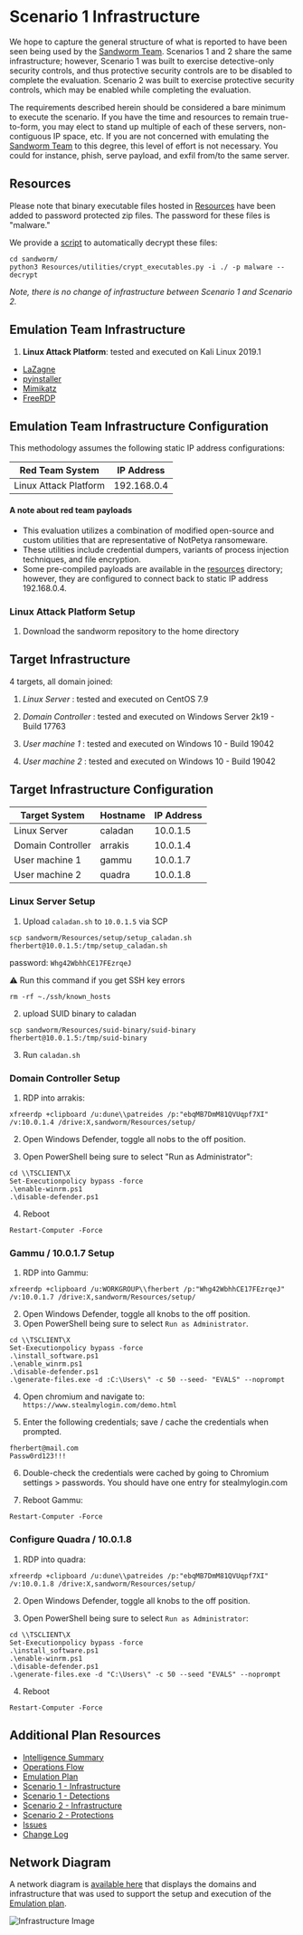 
  

# Scenario 1 Infrastructure
We hope to capture the general structure of what is reported to have been seen being used by the [Sandworm Team](https://attack.mitre.org/groups/G0034/). Scenarios 1 and 2 share the same infrastructure; however, Scenario 1 was built to exercise detective-only security controls, and thus protective security controls are to be disabled to complete the evaluation. Scenario 2 was built to exercise protective security controls, which may be enabled while completing the evaluation.

The requirements described herein should be considered a bare minimum to execute the scenario. If you have the time and resources to remain true-to-form, you may elect to stand up multiple of each of these servers, non-contiguous IP space, etc. If you are not concerned with emulating the [Sandworm Team](https://attack.mitre.org/groups/G0034/) to this degree, this level of effort is not necessary. You could for instance, phish, serve payload, and exfil from/to the same server.

## Resources
Please note that binary executable files hosted in [Resources](/Resources/) have been added to password protected zip files. The password for these files is "malware."

We provide a [script](/Resources/utilities/crypt_executables.py) to automatically decrypt these files:

```
cd sandworm/
python3 Resources/utilities/crypt_executables.py -i ./ -p malware --decrypt
```
*Note, there is no change of infrastructure between Scenario 1 and Scenario 2.*

## Emulation Team Infrastructure

1.  **Linux Attack Platform**: tested and executed on Kali Linux 2019.1

-  [LaZagne](https://github.com/AlessandroZ/LaZagne)
-  [pyinstaller](https://github.com/pyinstaller/pyinstaller)
-  [Mimikatz](https://github.com/gentilkiwi/mimikatz/wiki)
-  [FreeRDP](https://github.com/FreeRDP/FreeRDP)

## Emulation Team Infrastructure Configuration

This methodology assumes the following static IP address configurations:

| Red Team System | IP Address |
| ------ | ------ |
| Linux Attack Platform | 192.168.0.4 |

#### A note about red team payloads

- This evaluation utilizes a combination of modified open-source and custom utilities that are representative of NotPetya ransomeware.
- These utilities include credential dumpers, variants of process injection techniques, and file encryption.
- Some pre-compiled payloads are available in the [resources](/Resources) directory; however, they are configured to connect back to static IP address 192.168.0.4.

### Linux Attack Platform Setup

1. Download the sandworm repository to the home directory

## Target Infrastructure

4 targets, all domain joined:
1. *Linux Server* : tested and executed on CentOS 7.9

2.  *Domain Controller* : tested and executed on Windows Server 2k19 - Build 17763

3.  *User machine 1* : tested and executed on Windows 10 - Build 19042

4.  *User machine 2* : tested and executed on Windows 10 - Build 19042

## Target Infrastructure Configuration

| Target System | Hostname | IP Address |
| ------ | ------ | ------|
|Linux Server | caladan | 10.0.1.5
| Domain Controller | arrakis | 10.0.1.4 |
| User machine 1 | gammu | 10.0.1.7 |
| User machine 2 | quadra | 10.0.1.8 |

### Linux Server Setup
1. Upload `caladan.sh` to `10.0.1.5` via SCP
```
scp sandworm/Resources/setup/setup_caladan.sh fherbert@10.0.1.5:/tmp/setup_caladan.sh
```
password: `Whg42WbhhCE17FEzrqeJ`

⚠️  Run this command if you get SSH key errors
```
rm -rf ~./ssh/known_hosts
```

2. upload SUID binary to caladan
```
scp sandworm/Resources/suid-binary/suid-binary fherbert@10.0.1.5:/tmp/suid-binary
```

3. Run `caladan.sh` 
### Domain Controller Setup

1.  RDP into arrakis:
```
xfreerdp +clipboard /u:dune\\patreides /p:"ebqMB7DmM81QVUqpf7XI" /v:10.0.1.4 /drive:X,sandworm/Resources/setup/
```
2.  Open Windows Defender, toggle all nobs to the off position.
    
3.  Open PowerShell being sure to select "Run as Administrator":
```
cd \\TSCLIENT\X
Set-Executionpolicy bypass -force
.\enable-winrm.ps1
.\disable-defender.ps1
```

4.  Reboot
```		
Restart-Computer -Force
```

### Gammu / 10.0.1.7 Setup
1. RDP into Gammu:
```
xfreerdp +clipboard /u:WORKGROUP\\fherbert /p:"Whg42WbhhCE17FEzrqeJ" /v:10.0.1.7 /drive:X,sandworm/Resources/setup/
```
2. Open Windows Defender, toggle all knobs to the off position.
3. Open PowerShell being sure to select `Run as Administrator`.
```
cd \\TSCLIENT\X
Set-Executionpolicy bypass -force
.\install_software.ps1
.\enable_winrm.ps1
.\disable-defender.ps1
.\generate-files.exe -d :C:\Users\" -c 50 --seed- "EVALS" --noprompt
```

4. Open chromium and navigate to: 
`https://www.stealmylogin.com/demo.html`

5. Enter the following credentials; save / cache the credentials when prompted.
```
fherbert@mail.com
Passw0rd123!!!
```

6. Double-check the credentials were cached by going to Chromium settings > passwords. You should have one entry for stealmylogin.com

7. Reboot Gammu:
```
Restart-Computer -Force
```

### Configure Quadra / 10.0.1.8
1.  RDP into quadra:
```
xfreerdp +clipboard /u:dune\\patreides /p:"ebqMB7DmM81QVUqpf7XI" /v:10.0.1.8 /drive:X,sandworm/Resources/setup/
```
2.  Open Windows Defender, toggle all knobs to the off position.
    
3.  Open PowerShell being sure to select `Run as Administrator`:
```
cd \\TSCLIENT\X
Set-Executionpolicy bypass -force
.\install_software.ps1
.\enable-winrm.ps1
.\disable-defender.ps1
.\generate-files.exe -d "C:\Users\" -c 50 --seed "EVALS" --noprompt
```

4.  Reboot
```
Restart-Computer -Force
```
## Additional Plan Resources

  

-  [Intelligence Summary](/Intelligence_Summary/Intelligence_Summary.md)
-  [Operations Flow](/Operations_Flow/Operations_Flow.md)
-  [Emulation Plan](/Emulation_Plan)
-  [Scenario 1 - Infrastructure](/Emulation_Plan/Scenario_1/Infrastructure.md)
-  [Scenario 1 - Detections](/Emulation_Plan/Scenario_1)
-  [Scenario 2 - Infrastructure](/Emulation_Plan/Scenario_2/Infrastructure.md)
-  [Scenario 2 - Protections](/Emulation_Plan/Scenario_2)
-  [Issues](https://github.com/center-for-threat-informed-defense/adversary_emulation_library/issues)
-  [Change Log](/CHANGE_LOG.md)

  

## Network Diagram

A network diagram is [available here](/Resources/images/InfrastructureDiagram.png) that displays the domains and infrastructure that was used to support the setup and execution of the [Emulation plan](/Emulation_plan/Scenario_1).

![Infrastructure Image](/Resources/images/InfrastructureDiagram.png)
